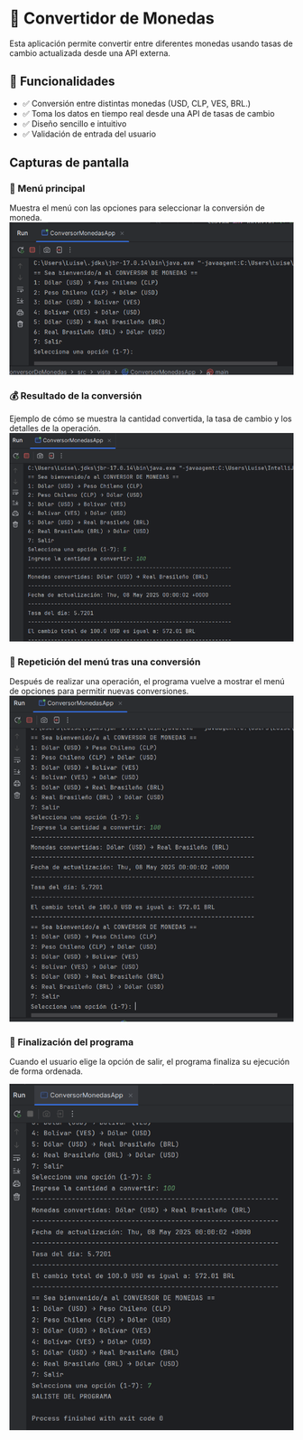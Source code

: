 # 💱 Convertidor de Monedas

Esta aplicación permite convertir entre diferentes monedas usando tasas de cambio actualizada desde una API externa.

## 🚀 Funcionalidades

- ✅ Conversión entre distintas monedas (USD, CLP, VES, BRL.)
- ✅ Toma los datos en tiempo real desde una API de tasas de cambio
- ✅ Diseño sencillo e intuitivo
- ✅ Validación de entrada del usuario

## Capturas de pantalla

### 🧭 Menú principal
Muestra el menú con las opciones para seleccionar la conversión de moneda.
![InterfazPricipal](src/imagenes/menu.png)

### 💰 Resultado de la conversión
Ejemplo de cómo se muestra la cantidad convertida, la tasa de cambio y los detalles de la operación.
![Resultado](src/imagenes/conversion.png)

### 🔁 Repetición del menú tras una conversión

Después de realizar una operación, el programa vuelve a mostrar el menú de opciones para permitir nuevas conversiones.
![RepeticiónDelMenu](src/imagenes/menu-repetido.png)

### 🛑 Finalización del programa

Cuando el usuario elige la opción de salir, el programa finaliza su ejecución de forma ordenada.

![Finalización del programa](src/imagenes/salida-programa.png)